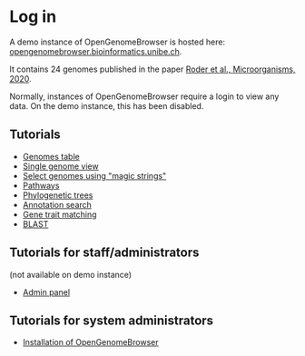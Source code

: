 <link rel="shortcut icon" type="image/svg+xml" href="/opengenomebrowser/favicon.svg">

# Log in

A demo instance of OpenGenomeBrowser is hosted here: [opengenomebrowser.bioinformatics.unibe.ch](https://opengenomebrowser.bioinformatics.unibe.ch/).

It contains 24 genomes published in the paper [Roder et al., Microorganisms, 2020](https://www.mdpi.com/2076-2607/8/7/966).

Normally, instances of OpenGenomeBrowser require a login to view any data. On the demo instance, this has been disabled.

## Tutorials

  - [Genomes table](tutorials/genomes.md)
  - [Single genome view](tutorials/genome.md)
  - [Select genomes using "magic strings"](tutorials/magic-strings.md)
  - [Pathways](tutorials/pathway.md)
  - [Phylogenetic trees](tutorials/trees.md)
  - [Annotation search](tutorials/annotation-search.md)
  - [Gene trait matching](tutorials/gene-trait-matching.md)
  - [BLAST](tutorials/blast.md)

## Tutorials for staff/administrators

(not available on demo instance)

  - [Admin panel](tutorials/admin.md)

## Tutorials for system administrators

  - [Installation of OpenGenomeBrowser](/installation.md)
